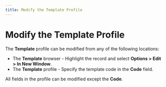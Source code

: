 ```yaml
---
title: Modify the Template Profile
---
```


# Modify the Template Profile


The **Template** profile can be  modified from any of the following locations:

- The **Template** browser - Highlight the record and select **Options 
 &gt; Edit &gt; In New Window**.
- The **Template** profile - Specify the template code in the **Code**  field.



All fields in the profile can be modified except the **Code**.
